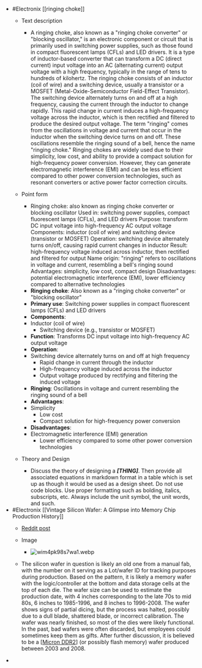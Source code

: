 - #Electronix [[ringing choke]]
	- Text description
		- A ringing choke, also known as a "ringing choke converter" or "blocking oscillator," is an electronic component or circuit that is primarily used in switching power supplies, such as those found in compact fluorescent lamps (CFLs) and LED drivers. It is a type of inductor-based converter that can transform a DC (direct current) input voltage into an AC (alternating current) output voltage with a high frequency, typically in the range of tens to hundreds of kilohertz.
		  The ringing choke consists of an inductor (coil of wire) and a switching device, usually a transistor or a MOSFET (Metal-Oxide-Semiconductor Field-Effect Transistor). The switching device alternately turns on and off at a high frequency, causing the current through the inductor to change rapidly. This rapid change in current induces a high-frequency voltage across the inductor, which is then rectified and filtered to produce the desired output voltage.
		  The term "ringing" comes from the oscillations in voltage and current that occur in the inductor when the switching device turns on and off. These oscillations resemble the ringing sound of a bell, hence the name "ringing choke."
		  Ringing chokes are widely used due to their simplicity, low cost, and ability to provide a compact solution for high-frequency power conversion. However, they can generate electromagnetic interference (EMI) and can be less efficient compared to other power conversion technologies, such as resonant converters or active power factor correction circuits.
	- Point form
	  
		- Ringing choke: also known as ringing choke converter or blocking oscillator
		      Used in: switching power supplies, compact fluorescent lamps (CFLs), and LED drivers
		      Purpose: transform DC input voltage into high-frequency AC output voltage
		      Components: inductor (coil of wire) and switching device (transistor or MOSFET)
		      Operation: switching device alternately turns on/off, causing rapid current changes in inductor
		      Result: high-frequency voltage induced across inductor, then rectified and filtered for output
		      Name origin: "ringing" refers to oscillations in voltage and current, resembling a bell's ringing sound
		      Advantages: simplicity, low cost, compact design
		      Disadvantages: potential electromagnetic interference (EMI), lower efficiency compared to alternative technologies
		- **Ringing choke**: Also known as a "ringing choke converter" or "blocking oscillator"
		- **Primary use**: Switching power supplies in compact fluorescent lamps (CFLs) and LED drivers
		- **Components**:
		- Inductor (coil of wire)
			- Switching device (e.g., transistor or MOSFET)
		- **Function**: Transforms DC input voltage into high-frequency AC output voltage
		- **Operation**:
		- Switching device alternately turns on and off at high frequency
			- Rapid change in current through the inductor
			- High-frequency voltage induced across the inductor
			- Output voltage produced by rectifying and filtering the induced voltage
		- **Ringing**: Oscillations in voltage and current resembling the ringing sound of a bell
		- **Advantages**:
		- Simplicity
			- Low cost
			- Compact solution for high-frequency power conversion
		- **Disadvantages**:
		- Electromagnetic interference (EMI) generation
			- Lower efficiency compared to some other power conversion technologies
	- Theory and Design
		- Discuss the theory of designing a ***[THING]***. Then provide all associated equations in markdown format in a table which is set up as though it would be used as a design sheet. Do not use code blocks. Use proper formatting such as bolding, italics, subscripts, etc. Always include the unit symbol, the unit words, and such.
- #Electronix [[Vintage Silicon Wafer: A Glimpse into Memory Chip Production History]]
	- [Reddit post](https://www.reddit.com/r/AskElectronics/comments/12zemj9/i_have_a_silicon_wafer_i_found_while_unpacking/)
	- Image
	  
		- ![wim4pk98s7wa1.webp](../assets/wim4pk98s7wa1_1682560472581_0.webp)
	- The silicon wafer in question is likely an old one from a manual fab, with the number on it serving as a Lot/wafer ID for tracking purposes during production. Based on the pattern, it is likely a memory wafer with the logic/controller at the bottom and data storage cells at the top of each die. The wafer size can be used to estimate the production date, with 4 inches corresponding to the late 70s to mid 80s, 6 inches to 1985-1996, and 8 inches to 1996-2008.
	  The wafer shows signs of partial dicing, but the process was halted, possibly due to a dull blade, shattered blade, or incorrect calibration. The wafer was nearly finished, so most of the dies were likely functional. In the past, bad wafers were often discarded, but employees could sometimes keep them as gifts.
	  After further discussion, it is believed to be a [[Micron DDR2]] (or possibly flash memory) wafer produced between 2003 and 2008.
-

[//begin]: # "Autogenerated link references for markdown compatibility"
[Micron DDR2]: <../pages-ls/Micron DDR2> "Micron DDR2"
[//end]: # "Autogenerated link references"
